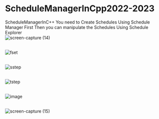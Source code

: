 # ScheduleManagerInCpp2022-2023
ScheduleManagerInC++
You need to Create Schedules Using Schedule Manager First Then
you can manipulate the Schedules Using Schedule Explorer
<br>![screen-capture (14)](https://github.com/annous246/ScheduleManagerInCpp-2022-2023/assets/64448280/7f3a20f3-bd18-497f-9e84-620f0e3d1dfe)

<br>![fset](https://github.com/annous246/ScheduleManagerInCpp-2022-2023/assets/64448280/1ee62f26-4fba-4124-8e62-d520132e521e)

<br>![sstep](https://github.com/annous246/ScheduleManagerInCpp-2022-2023/assets/64448280/50d23c78-bb75-4728-bf02-0e552460fdb5)

<br>![tstep](https://github.com/annous246/ScheduleManagerInCpp-2022-2023/assets/64448280/12032930-7957-484b-8e4d-0bf510f6d01a)

<br>![image](https://github.com/annous246/ScheduleManagerInCpp-2022-2023/assets/64448280/5ffa4e14-ce65-4062-a65f-b04237e4a1a2)

<br>![screen-capture (15)](https://github.com/annous246/ScheduleManagerInCpp-2022-2023/assets/64448280/a1b37de8-3292-4545-bf29-2190a89de7df)

